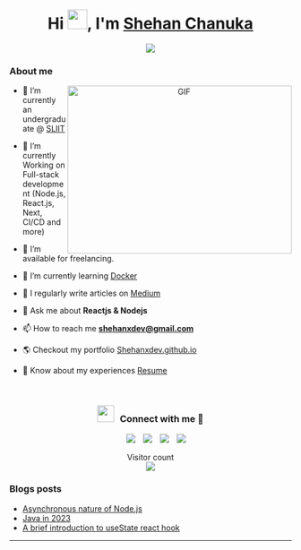 

<h1 align="center">Hi </b><img src="https://media.giphy.com/media/hvRJCLFzcasrR4ia7z/giphy.gif" width="35">, I'm <a href="https://100rabhcsmc.github.io/Me.io/" target="blank">
Shehan Chanuka</a></h1>
<p align="center">
  <a href="https://github.com/DenverCoder1/readme-typing-svg"><img src="https://readme-typing-svg.herokuapp.com?font=Time+New+Roman&color=cyan&size=25&center=true&vCenter=true&width=600&height=100&lines=Hello+and+welcome+to+my+GitHub;Self-taught+software+Developer,;Computer+Science+Student,;Active+Learner/Researcher,;Love+to+learn+new+stuffs.."></a>
</p>


### About me

<a target="_blank" align="center">
  <img align="right" top="500" height="300" width="400" alt="GIF" src="https://media.giphy.com/media/SWoSkN6DxTszqIKEqv/giphy.gif">
</a>

- 🔭 I’m currently an undergraduate @ <a href="https://www.sliit.lk/" target="_blank">SLIIT</a>

- 🌱 I’m currently Working on Full-stack development (Node.js, React.js, Next, CI/CD and more)

- 🤝 I’m available for freelancing.

- 🌱 I’m currently learning <a href="https://www.docker.com/" target="_blank">Docker</a>

- 📝 I regularly write articles on <a href="https://medium.com/@shehanxdev" target="_blank"> Medium<a/>

- 💬 Ask me about **Reactjs & Nodejs**

- 📫 How to reach me **shehanxdev@gmail.com**

- 🌎 Checkout my portfolio <a href="https://shehanxdev.github.io/">Shehanxdev.github.io</a>

- 📄 Know about my experiences <a href="https://github.com/shehanxdev/shehanxdev/blob/main/Shehan%20Chanuka%20Resume.pdf" target="_blank">Resume</a>
<br/>
<h3 align="center" > <img src="https://media.giphy.com/media/iY8CRBdQXODJSCERIr/giphy.gif" width="30" height="30" style="margin-right: 10px;">Connect with me 🤝 </h3>

<p align="center">

 <div align="center"  class="icons-social" style="margin-left: 10px;">
        <a style="margin-left: 10px;"  target="_blank" href="https://www.linkedin.com/in/shehan-chanuka-dev/">
			<img src="https://img.icons8.com/doodle/40/000000/linkedin--v2.png"></a>
        <a style="margin-left: 10px;" target="_blank" href="https://github.com/shehanxdev">
		<img src="https://img.icons8.com/doodle/40/000000/github--v1.png"></a>
		<a style="margin-left: 10px;" target="_blank" href="https://stackoverflow.com/users/13288513/shehan-chanuka">
				<img src="https://img.icons8.com/external-tal-revivo-color-tal-revivo/40/000000/external-stack-overflow-is-a-question-and-answer-site-for-professional-logo-color-tal-revivo.png"></a>
		<a style="margin-left: 10px;" target="_blank" href="https://twitter.com/shehanxdev">
			<img src="https://img.icons8.com/doodle/1x/twitter-squared--v2.png" ></a>
</div>

</p>
<p align="center"> 
  Visitor count<br>
  <img src="https://profile-counter.glitch.me/shehanxdev/count.svg" />
</p>

### Blogs posts



<!-- BLOG-POST-LIST:START -->

<ul>
<li ><a href="https://medium.com/@shehanxdev/asynchronous-and-non-blocking-nature-of-node-js-3b50416670" target="_blank">Asynchronous nature of Node.js</a></li>
<li><a href="https://medium.com/@shehanxdev/java-in-2023-41e7729a9457" target="_blank">Java in 2023</a></li>
<li><a href="https://medium.com/@shehanxdev/a-brief-introduction-to-usestate-react-hook-910659c5cc24" target="_blank">A brief introduction to useState react hook</a></li>
</ul>
<!-- BLOG-POST-LIST:END -->

---

